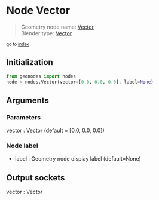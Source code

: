 
# Node Vector

> Geometry node name: [Vector](https://docs.blender.org/manual/en/latest/modeling/geometry_nodes/material/vector.html)<br>
  Blender type: [Vector](https://docs.blender.org/api/current/bpy.types.FunctionNodeInputVector.html)
  
<sub>go to [index](/docs/index.md)</sub>

## Initialization

```python
from geonodes import nodes
node = nodes.Vector(vector=[0.0, 0.0, 0.0], label=None)
```



## Arguments


### Parameters

vector : Vector (default = [0.0, 0.0, 0.0])

### Node label

- label : Geometry node display label (default=None)

## Output sockets

vector : Vector
